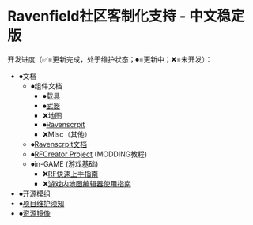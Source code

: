 # Ravenfield社区客制化支持 - 中文稳定版

开发进度（✅=更新完成，处于维护状态；⏺=更新中；❌=未开发）：

- ⏺文档
    - ⏺组件文档
        - ⏺[载具](/Documents/Components/Vehicle/README.md)
        - ⏺[武器](/Documents/Components/Weapon/README.md)
        - ❌地图
        - ⏺[Ravenscrpit](/Documents/Ravenscrpit/README.md)
        - ❌Misc（其他）
    - ⏺[Ravenscrpit文档](/Documents/Ravenscrpit/README.md)
    - ⏺[RFCreator Project](/Documents/Tutorials/README.md) (MODDING教程)
    - ⏺in-GAME (游戏基础)
        - ❌[RF快速上手指南](/Documents/in-GAME/QuickStart.md)
        - ❌[游戏内地图编辑器使用指南](/Documents/in-GAME/MapEditor.md)
- ⏺[开源模组](/OpenSource%20Mod/README.md)
- ⏺[项目维护须知](/DEV-DOCUMENTS/EXAMPLE.md)
- ⏺[资源镜像](/Resource/README.md)

